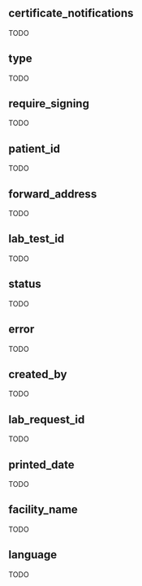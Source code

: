## certificate_notifications

TODO

## type

TODO

## require_signing

TODO

## patient_id

TODO

## forward_address

TODO

## lab_test_id

TODO

## status

TODO

## error

TODO

## created_by

TODO

## lab_request_id

TODO

## printed_date

TODO

## facility_name

TODO

## language

TODO

